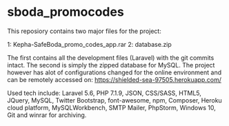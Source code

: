 # sboda_promocodes
This reposiory contains two major files for the project:

1: Kepha-SafeBoda_promo_codes_app.rar 
2: database.zip

The first contains all the development files (Laravel) with the git commits intact. The second is simply the zipped database for MySQL.
The project however has alot of configurations changed for the online environment and can be remotely accessed on: https://shielded-sea-97505.herokuapp.com/

Used tech include: Laravel 5.6, PHP 7.1.9, JSON, CSS/SASS, HTML5, JQuery, MySQL, Twitter Bootstrap, font-awesome, npm, Composer, Heroku cloud platform, MySQLWorkbench, SMTP Mailer, PhpStorm, Windows 10, Git and winrar for archiving.
